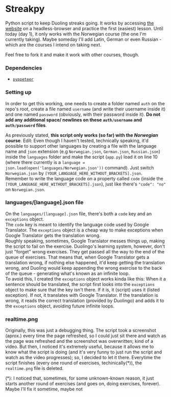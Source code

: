 # Streakpy

Python script to keep Duoling streaks going. It works by accessing [the website](//duoling.com) on a headless-browser and practice the first (easiest) lesson. Until today (day 1), it only works with the Norwegian course (the one I'm currently taking). Maybe someday I'll add Latin, German or even Russian - which are the courses I intend on taking next.

Feel free to fork it and make it work with other courses, though.

### Dependencies

* [`pyppeteer`](//pypi.org/project/pyppeteer/)

### Setting up

In order to get this working, one needs to create a folder named `auth` on the repo's root, create a file named `username` (and write their username inside it) and one named `password` (obviously, with their password inside it). **Do not add any additional space/ newlines on these `auth/username` and `auth/password` files**.

As previously stated, **this script only works (so far) with the _Norwegian_ course**.
Edit: Even though I haven't tested, technically speaking, it'd possible to support other languages by creating a file with the language name and `json` extension (e.g `Norwegian.json`, `German.json`, `Russian.json`) inside the `languages` folder and make the script (`app.py`) load it on line 10 (where there currently is a `language = json.load(open('languages/Norwegian.json'))` command). Just switch `Norwegian.json` by `[YOUR_LANGUAGE_HERE_WITHOUT_BRACKETS].json`. Remember to write the language code on a property called `code` (inside the `[YOUR_LANGUAGE_HERE_WITHOUT_BRACKETS].json`), just like there's `"code": "no"` on `Norwegian.json`.

### languages/[language].json file

On the `languages/[language].json` file, there's both a `code` key and an `exceptions` object.<br>
The `code` key is meant to identify the language code used by Google Translator. The `exceptions` object is a cheap way to make exceptions when Google Translator gets the translation wrong.<br>
Roughly speaking, sometimes, Google Translator messes things up, making the script to fail on the exercise. Duolingo's learning system, however, don't just "forget" wrong exercises. They get passed all the way to the end of the queue of exercises. That means that, when Google Translator gets a translation wrong, if nothing else happened, it'd keep getting the translation wrong, and Duoling would keep appending the wrong exercise to the back of the queue - generating what's known as an infinite loop.<br>
To avoid this, I created the `exceptions` object works kinda like this: When it a sentence should be translated, the script first looks into the `exceptions` object to make sure that the key isn't there. If it is, it (script) uses it (listed exception). If not, it translates with Google Translator. If the translation is wrong, it reads the correct translation (provided by Duolingo) and adds it to the `exceptions` object, avoiding future infinite loops.

### realtime.png

Originally, this was just a debugging thing. The script took a screenshot (aprox.) every time the page refreshed, so I could just sit there and watch as the page was refreshed and the screenshot was overwritten; kind of a video. But then, I noticed it's extremely useful, because it allows me to know what the script is doing (and it's very funny to just run the script and watch as the video progresses); so, I decided to let it there. Everytime the script finishes (every one round of exercises, techinically(*)), the `realtime.png` file is deleted.

(*): I noticed that, sometimes, for some unknown-known reason, it just starts another round of exercises (and goes on, doing exercises, forever). Maybe I'll fix it sometime, maybe not